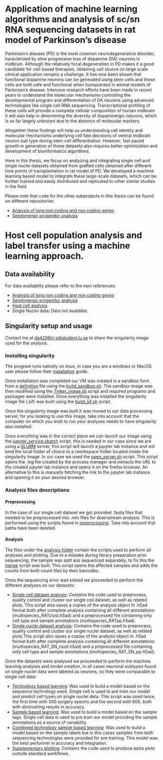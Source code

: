 
Application of machine learning algorithms and analysis of sc/sn RNA sequencing datasets in rat model of Parkinson’s disease
===
Parkinson’s disease (PD) is the most common neurodegenerative disorder, haracterized by slow progressive loss of dopamine (DA) neurons in midbrain. Although the relatively focal degeneration in PD makes it a good candidate for cell-based therapies, obtaining cell source on large scale clinical application remains a challenge. It has now been shown that functional dopamine neurons can be  generated using stem cells and these cells are both safe and functional when transplanted in animal models of Parkinson’s disease. Intensive research efforts have been made in recent years to understand the molecular mechanisms controlling the developmental program and differentiation of DA neurons using advanced technologies like single cell RNA sequencing. Transcriptional profiling of these cells will provide a complete cellular composition of human midbrain. It will also help in determining the diversity of dopaminergic neurons, which is so far largely unknown due to the absence of molecular markers. 

Altogether these findings will help us understanding cell identity and molecular mechanisms underlying cell fate decisions of ventral midbrain neuron sub type during stem cell differentiation. However, fast paced growth in generation of these datasets also requires better optimization and development of bioinformatics algorithms. 

Here in this thesis, we focus on analyzing and integrating single cell and single nuclei datasets obtained from grafted cells obtained after different time points of transplantation in rat model of PD. We developed a machine learning based model to integrate these large-scale datasets, which can be further trained and easily distributed and replicated to other similar studies in the field.

Please note that code for the other subprojects in this thesis can be found on different repositories:
- [Analysis of long non coding and non coding genes](https://github.com/davhg96/SC_lncRNA.git)
- [Serotonergic progenitor analysis](https://github.com/davhg96/SerotonergicProgenitors.git)


Host cell population analysis and label transfer using a machine learning approach.
===
Data availability
---
For data availability please refer to the next references:
- [Analysis of long non coding and non coding genes](https://doi.org/10.3390/cells10010137)
- [Serotonergic progenitor analysis](https://doi.org/10.1101/2020.10.01.322495)
- [Host cell analysis](https://doi.org/10.1038/s41467-020-16225-5)
- Single Nuclei data: Data not available.


Singularity setup and usage
---
Contact me at [da4206hi-s@student.lu.se](da4206hi-s@student.lu.se) to share the singularity image used for the analysis.
### Installing singularity
The program runs natively on linux, in case you are a windows or MacOS user please follow their
 [installation](https://sylabs.io/guides/3.0/user-guide/installation.html#) guide.

Once installation was completed our VM was created in a sandbox form from a [definition](./src/Singularity/image.def) 
file using the [build_sandbox.sh](./src/Singularity/build_sandbox.sh). The sandbox image was then modified using the 
[Tinker_image.sh](./src/Singularity/tinker_image.sh) script and required programs and packages were installed. Once 
everything was installed the singularity image file (.sif) was built using the [build_sif.sh](./src/Singularity/build_sif.sh) 
script.

Once the singularity image was built it was moved to our data processing server, for you looking to use this image, take 
into account that the computer on which you wish to run your analyses needs to have singularity also installed.

Once everything was in the correct place we can launch our image using the 
[jupyter_service.sbatch](./src/Singularity/jupyter_service.sbatch) script, this is needed in our case since we are using
a [SLURM](https://slurm.schedmd.com/documentation.html) server, this script will launch a jupyter lab instance and will 
bind the local folder of choice to a /workspace folder located inside the singularity image. 
In our case we used the [open_server.sh](./src/Singularity/open_server.sh)
script. This script opens the .log file created by the process manager and extracts the URL to the created jupyter lab instance and opens it on the firefox browser.
An alternative to this is manually fetching the link to the jupyter lab instance and opening it on your desired browser.

### Analysis files descriptions
#### Preprocessing
In the case of our single cell dataset we got provided .fastq files that needed to be preprocessed into .mtx files for 
downstream analysis. This is performed using the scripts found in [preprocessing](./src/preprocessing). Take into account
that paths have been deleted. 
#### Analysis
The files under the [analysis folder](./src/analysis) contain the scripts used to perform all analyses and plotting.
Due to a mistake during library preparation prior sequencing, the sample was split ans sequenced separately, to fix this
the [merge](./src/analysis/merge.ipynb) script was built. This script opens the affected samples and adds the counts from 
both count files by their barcodes.

Once the sequencing error was solved we proceeded to perform the different analyses on our datasets:
- [Single cell dataset analysis](./src/analysis/PP_QC_Cluster_RAT_SC.ipynb): Contains the code used to preprocess, quality
control and cluster our single cell dataset, as well as related plots. This script also saves a copies of the analysis object 
in .h5ad format both after complete analysis containing all different annotations (multispecies_RATclust.h5ad) and a 
preprocessed file containing only cell type and sample annotations (multispecies_RATpp.h5ad).
- [Single nuclei dataset analysis](./src/analysis/PP_QC_Cluster_RAT_SN.ipynb): Contains the code used to preprocess, quality
control and cluster our single nuclei dataset, as well as related plots.This script also saves a copies of the analysis object 
in .h5ad format both after complete analysis containing all different annotations (multispecies_RAT_SN_clust.h5ad) and a 
preprocessed file containing only cell type and sample annotations (multispecies_RAT_SN_pp.h5ad).

Once the datasets were analysed we proceeded to perform the machine learning analyses and model creation, in all cases
neuronal subtypes found on single nuclei data were labeled as neurons, so they were comparable to single cell data:
- [Technology based learning](./src/analysis/celltypes_SCSN_autoenc.ipynb): Was used to build a model based on the sequence
 technology used. Single cell is used to pre train our model and predict cell types on single nuclei data. This script 
  was used twice, the first time with 300 surgery epochs and the second with 600, both with diminishing results in accuracy.
- [Sample based learning](./src/analysis/celltypes_SCSN_sample_separated.ipynb): Was used to build a model based on the 
 sample tags. Single cell data is used to pre train our model providing the sample annotations as a source of variability.
- [Combined technology sample based learning](./src/analysis/celltypes_SCSN_sample_combined_training.ipynb): Was used
 to build a model based on the sample labels but in this cases samples from both sequencing technologies were provided for 
  pre training. This model was the best performer in accuracy and integration.
- [Supplementary plotting](./src/analysis/combined%20plotting.ipynb): Contains the code used to produce extra plots outside 
standard workflows.
